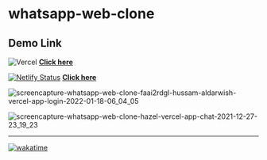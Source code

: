 # whatsapp-web-clone

## Demo Link

![Vercel](https://therealsujitk-vercel-badge.vercel.app/?app=whatsapp-web-clone-chat) [**Click here**](https://whatsapp-web-clone-chat.vercel.app)

[![Netlify Status](https://api.netlify.com/api/v1/badges/5561becb-0fa0-470a-87e0-04824dbb28cf/deploy-status)](https://app.netlify.com/sites/whatsapp-web-clone-chat/deploys) [**Click here**](https://whatsapp-web-clone-chat.netlify.app)

![screencapture-whatsapp-web-clone-faai2rdgl-hussam-aldarwish-vercel-app-login-2022-01-18-06_04_05](https://user-images.githubusercontent.com/90006627/149863770-e8796351-8434-4524-a321-e6404e609587.png)

![screencapture-whatsapp-web-clone-hazel-vercel-app-chat-2021-12-27-23_19_23](https://user-images.githubusercontent.com/90006627/147505133-935ec026-66a4-4a9f-9a76-6a7f74598afa.png)

---

[![wakatime](https://wakatime.com/badge/github/hussam-aldarwish/whatsapp-web-clone.svg)](https://wakatime.com/badge/github/hussam-aldarwish/whatsapp-web-clone)
